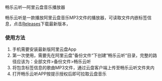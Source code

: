 畅乐云听—阿里云盘音乐播放器

畅乐云听是一款播放阿里云盘音乐MP3文件的播放器，可读取文件内嵌标签信息，点击[Releases](https://github.com/socue/ChangYueCloudMusicPublic/releases)下载最新版本，

### 使用方法

1.  手机需要安装最新版阿里云盘App
2.  第一次使用，需要先在阿里云盘”备份文件“下创建”畅乐云听“目录，完整的路径应该为：全部文件>备份文件>畅乐云听
3.  将包含标签信息的歌曲MP3文件，通过云盘客户端上传至畅乐云听文件夹内
4.  打开畅乐云听APP按提示授权后即可拉取云盘音乐

